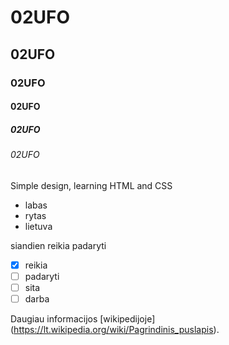 # 02UFO
## 02UFO
### 02UFO
#### 02UFO
##### 02UFO
###### 02UFO
Simple design, learning HTML and CSS

- labas
- rytas
- lietuva

siandien reikia padaryti
- [x] reikia
- [ ] padaryti
- [ ] sita
- [ ] darba

Daugiau informacijos [wikipedijoje] (https://lt.wikipedia.org/wiki/Pagrindinis_puslapis).
